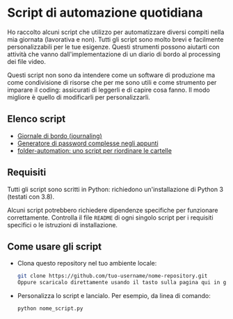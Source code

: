 # Script di automazione quotidiana

Ho raccolto alcuni script che utilizzo per automatizzare diversi compiti nella mia giornata (lavorativa e non). Tutti gli script sono molto brevi e facilmente personalizzabili per le tue esigenze. Questi strumenti possono aiutarti con attività che vanno dall'implementazione di un diario di bordo al processing dei file video.

Questi script non sono da intendere come un software di produzione ma come condivisione di risorse che per me sono utili e come strumento per imparare il coding: assicurati di leggerli e di capire cosa fanno. Il modo migliore è quello di modificarli per personalizzarli.

## Elenco script
- [Giornale di bordo (journaling)](./journaling)
- [Generatore di password complesse negli appunti](./password-generator)
- [folder-automation: uno script per riordinare le cartelle](./folder-automation)

## Requisiti
Tutti gli script sono scritti in Python: richiedono un'installazione di Python 3 (testati con 3.8).

Alcuni script potrebbero richiedere dipendenze specifiche per funzionare correttamente. Controlla il file `README` di ogni singolo script per i requisiti specifici o le istruzioni di installazione.

## Come usare gli script
- Clona questo repository nel tuo ambiente locale:
   ```bash
   git clone https://github.com/tuo-username/nome-repository.git
   Oppure scaricalo direttamente usando il tasto sulla pagina qui in github
- Personalizza lo script e lancialo. Per esempio, da linea di comando:
  ```bash
  python nome_script.py


